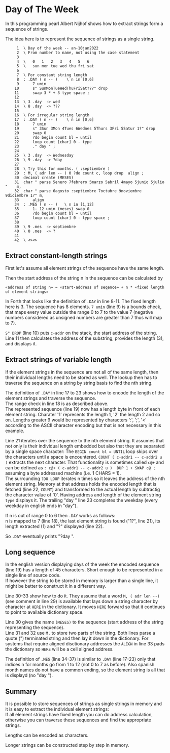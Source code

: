 # Day of The Week

In this programming pearl Albert Nijhof shows how to
extract strings form a sequence of strings.

The idea here is to represent the sequence of strings as a single string.

```forth
     1  \ Day of the week -- an-10jan2022
     2  \ From number to name, not using the case statement
     3  
     4  \   0   1   2   3   4   5   6
     5  \   sun mon tue wed thu fri sat
     6  
     7  \ For constant string length
     8  : .DAY ( n -- )    \ n in [0,6]
     9      7 umin
    10      s" SunMonTueWedThuFriSat???" drop
    11      swap 3 * + 3 type space ;
    12  
    13  \ 3 .day  -> wed
    14  \ 8 .day  -> ???
    15  
    16  \ For irregular string length
    17  : .DAY ( n -- )    \ n in [0,6]
    18      7 umin
    19      s" 3Sun 3Mon 4Tues 6Wednes 5Thurs 3Fri 5Satur 1?" drop
    20      swap 0
    21      ?do begin count bl = until
    22      loop count [char] 0 - type
    23      ." day " ;
    24  
    25  \ 3 .day  -> Wednesday
    26  \ 9 .day  -> ?day
    27  
    28  \ Try this for months. ( :septiembre )
    29  : M, ( adr len -- ) 0 ?do count c, loop drop  align ;
    30  decimal create (MESES)
    31  char " parse 5enero 7febrero 5marzo 5abril 4mayo 5junio 5julio "    m,
    32  char " parse 6agosto :septiembre 7octubre 9noviembre 9diciembre 1?" m,
    33      align
    34  : .MES ( n -- )   \ n in [1,12]
    35      1- 12 umin (meses) swap 0
    36      ?do begin count bl = until
    37      loop count [char] 0 - type space ;
    38  
    39  \ 9 .mes  -> septiembre
    40  \ 0 .mes  -> ?
    41  
    42  \ <><>
```

## Extract constant-length strings

First let's assume all element strings of the sequence have the same length.

Then the start address of the string n in the sequence can be calculated by

    «address of string n» = «start-address of seqence» + n * «fixed length of element strings»

In Forth that looks like the definition of `.DAY` in line 8-11. The fixed length here is 3.
The sequence has 8 elements. `7 umin` (line 9) is a bounds check, that maps every value outside the 
range 0 to 7 to the value 7 (negative numbers considered as unsigned numbers are greater than 7 thus
will map to 7).

`S" DROP` (line 10) puts `c-addr` on the stack, the start address of the string.
Line 11 then calculates the address of the substring,  provides the length (3), and displays it.


## Extract strings of variable length

If the element strings in the sequence are not all of the same length, then their
individual lengths need to be stored as well. The lookup then has to traverse the sequence on a
string by string basis to find the nth string.

The definition of `.DAY` in line 17 to 23 shows how to encode the length of the element strings 
and traverse the sequence.  
The range check in line 18 is as described above.  
The represented sequence (line 19) now has a length byte in front of each element string. Charater '1' represents
the length 1, '2' the length 2 and so on. Lengths greater 9 would be represented by characters ':', ';', '<'
according to the ASCII character encoding but that is not necessary in this example.

Line 21 iterates over the sequence to the nth element string. It assumes that not only is their individual length
embedded but also that they are separated by a single space character: 
The `BEGIN count bl = UNTIL` loop skips over the characters until a space is encountered. 
`COUNT ( c-addr1 -- c-addr2 u )` extracts the next character. That functionality is sometimes called `c@+` and can
be defined as `: c@+ ( c-addr1 -- c-addr2 u )  DUP 1 + SWAP c@ ;` assuming a byte addressed 
machine (i.e. 1 CHARS = 1).  
The surrounding `?DO LOOP` iterates n times so it leaves the address of the nth element string. Memory at 
that address holds the encoded length that is fetched (line 22, `COUNT`) and transformed to the actual length
by subtractig the character value of '0'. Having address and length of the element string `type` displays it.
The trailing "day " line 23 completes the weekday (every weekday in english ends in "day").

If n is out of range 0 to 6 then `.DAY` works as follows:  
n is mapped to 7 (line 18), the last element string is found ("1?", line 21), 
its length extracted (1) and "?" displayed (line 22).

So `.DAY` eventually prints "?day ".


## Long sequence

In the english version displaying days of the week the encoded sequence (line 19) has a length of 45 characters.
Short enough to be represented in a single line of source code.  
If however the string to be stored in memory is larger than a single line, it might
be better to construct it in a different way.

Line 30-33 show how to do it. They assume that a word `M, ( adr len --)` (see comment in line 29) is 
available that lays down a string character by character at `HERE` in the dictionary. It moves `HERE` forward so that it continues to point to available dictionary space.

Line 30 gives the name `(MESES)` to the sequence (start address of the string representing the sequence).   
Line 31 and 32 use `M,` to store two parts of the string. Both lines parse a quote (")
terminated string and then lay it down in the dictionary. For systems that require aligned disctionary addresses
the `ALIGN` in line 33 pads the dictionary so `HERE` will be a cell aligned address.

The definition of `.MES` (line 34-37) is similar to `.DAY` (line 17-23) only that indices n for months go from
1 to 12 (not 0 to 7 as before). Also spanish month names do not have a common ending, so the element string is
all that is displayd (no "day ").

## Summary

It is possible to store sequences of strings as single strings in memory and it is easy to extract the individual element strings:  
If all element strings have fixed length you can do address calculation, otherwise you can traverse
these sequences and find the appropriate strings.  

Lengths can be encoded as characters.

Longer strings can be constructed step by step in memory.

